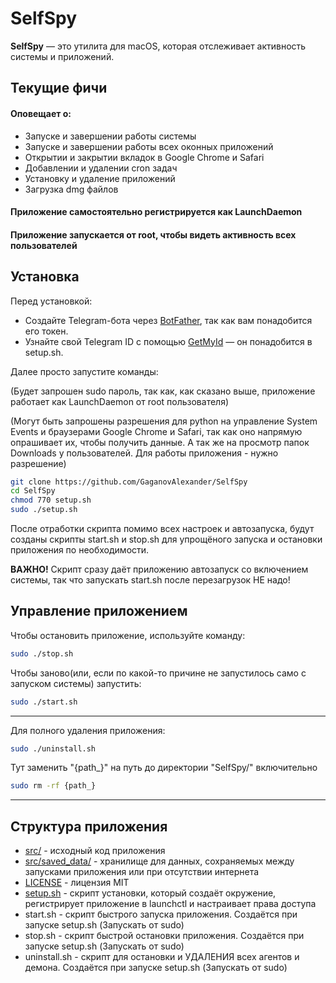 # SelfSpy
**SelfSpy** — это утилита для macOS, которая отслеживает активность системы и приложений.

## Текущие фичи
#### Оповещает о:
- Запуске и завершении работы системы
- Запуске и завершении работы всех оконных приложений
- Открытии и закрытии вкладок в Google Chrome и Safari
- Добавлении и удалении cron задач
- Установку и удаление приложений
- Загрузка dmg файлов
#### Приложение самостоятельно регистрируется как LaunchDaemon
#### Приложение запускается от root, чтобы видеть активность всех пользователей

## Установка
Перед установкой:
- Создайте Telegram-бота через [BotFather](https://t.me/BotFather), так как вам понадобится его токен.
- Узнайте свой Telegram ID с помощью [GetMyId](https://t.me/getmyid_bot) — он понадобится в setup.sh.

Далее просто запустите команды:

(Будет запрошен sudo пароль, так как, как сказано выше, приложение работает как LaunchDaemon от root пользователя)

(Могут быть запрошены разрешения для python на управление System Events и браузерами Google Chrome и Safari, так как оно напрямую опрашивает их, чтобы получить данные. А так же на просмотр папок Downloads у пользователей. Для работы приложения - нужно разрешение)
```sh
git clone https://github.com/GaganovAlexander/SelfSpy
cd SelfSpy
chmod 770 setup.sh
sudo ./setup.sh
```
После отработки скрипта помимо всех настроек и автозапуска, будут созданы скрипты start.sh и stop.sh для упрощёного запуска и остановки приложения по необходимости.

**ВАЖНО!** Скрипт сразу даёт приложению автозапуск со включением системы, так что запускать start.sh после перезагрузок НЕ надо!
## Управление приложением
Чтобы остановить приложение, используйте команду:
```sh
sudo ./stop.sh
```
Чтобы заново(или, если по какой-то причине не запустилось само с запуском системы) запустить:
```sh
sudo ./start.sh
```
---
Для полного удаления приложения:
```sh
sudo ./uninstall.sh
```
Тут заменить "{path_}" на путь до директории "SelfSpy/" включительно
```sh
sudo rm -rf {path_}
```
---

## Структура приложения
- [src/](https://github.com/GaganovAlexander/SelfSpy/blob/main/src) - исходный код приложения
- [src/saved_data/](https://github.com/GaganovAlexander/SelfSpy/blob/main/src/saved_data) - хранилище для данных, сохраняемых между запусками приложения или при отсутствии интернета
- [LICENSE](https://github.com/GaganovAlexander/SelfSpy/blob/main/LICENSE) - лицензия MIT
- [setup.sh](https://github.com/GaganovAlexander/SelfSpy/blob/main/setup.sh) - скрипт установки, который создаёт окружение, регистрирует приложение в launchctl и настраивает права доступа  
- start.sh - скрипт быстрого запуска приложения. Создаётся при запуске setup.sh (Запускать от sudo)
- stop.sh - скрипт быстрой остановки приложения. Создаётся при запуске setup.sh (Запускать от sudo)
- uninstall.sh - скрипт для остановки и УДАЛЕНИЯ всех агентов и демона. Создаётся при запуске setup.sh (Запускать от sudo)
